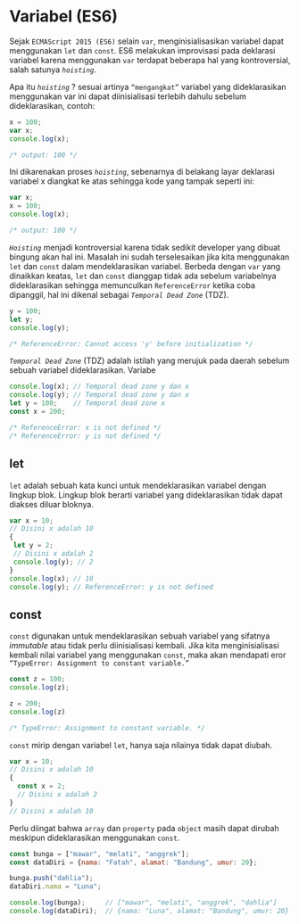 # Variabel (ES6)

Sejak `ECMAScript 2015 (ES6)` selain `var`, menginisialisasikan variabel dapat menggunakan `let` dan `const`. ES6 melakukan improvisasi pada deklarasi variabel karena menggunakan `var` terdapat beberapa hal yang kontroversial, salah satunya *`hoisting`*.

Apa itu *`hoisting`* ? sesuai artinya `“mengangkat”` variabel yang dideklarasikan menggunakan var ini dapat diinisialisasi terlebih dahulu sebelum dideklarasikan, contoh:

```javascript
x = 100;
var x;
console.log(x);

/* output: 100 */
```
Ini dikarenakan proses *`hoisting`*, sebenarnya di belakang layar deklarasi variabel x diangkat ke atas sehingga kode yang tampak seperti ini:
```javascript
var x;
x = 100;
console.log(x);

/* output: 100 */
```

*`Hoisting`*  menjadi kontroversial karena tidak sedikit developer yang dibuat bingung akan hal ini. Masalah ini sudah terselesaikan jika kita menggunakan `let` dan `const` dalam mendeklarasikan variabel. Berbeda dengan `var` yang dinaikkan keatas, `let` dan `const` dianggap tidak ada sebelum variabelnya dideklarasikan sehingga memunculkan `ReferenceError` ketika coba dipanggil, hal ini dikenal sebagai *`Temporal Dead Zone`* (TDZ).
```javascript
y = 100;
let y;
console.log(y);

/* ReferenceError: Cannot access 'y' before initialization */
```

*`Temporal Dead Zone`* (TDZ) adalah istilah yang merujuk pada daerah sebelum sebuah variabel dideklarasikan. Variabe
```javascript
console.log(x); // Temporal dead zone y dan x
console.log(y); // Temporal dead zone y dan x
let y = 100;    // Temporal dead zone x
const x = 200;

/* ReferenceError: x is not defined */
/* ReferenceError: y is not defined */
```

## let
`let` adalah sebuah kata kunci untuk mendeklarasikan variabel dengan lingkup blok. Lingkup blok berarti variabel yang dideklarasikan tidak dapat diakses diluar bloknya.

 ```javascript
var x = 10;
// Disini x adalah 10
{
  let y = 2;
  // Disini x adalah 2
  console.log(y); // 2
}
console.log(x); // 10
console.log(y); // ReferenceError: y is not defined
 ```

## const

`const` digunakan untuk mendeklarasikan sebuah variabel yang sifatnya *immutable* atau tidak perlu diinisialisasi kembali. Jika kita menginisialisasi kembali nilai variabel yang menggunakan `const`, maka akan mendapati eror `“TypeError: Assignment to constant variable.”`

```javascript
const z = 100;
console.log(z);

z = 200;
console.log(z)

/* TypeError: Assignment to constant variable. */
```

`const` mirip dengan variabel `let`, hanya saja nilainya tidak dapat diubah.

```javascript
var x = 10;
// Disini x adalah 10
{
  const x = 2;
  // Disini x adalah 2
}
// Disini x adalah 10
```

Perlu diingat bahwa `array` dan `property` pada `object` masih dapat dirubah meskipun dideklarasikan menggunakan `const`.
```javascript
const bunga = ["mawar", "melati", "anggrek"];
const dataDiri = {nama: "Fatah", alamat: "Bandung", umur: 20};

bunga.push("dahlia");
dataDiri.nama = "Luna";

console.log(bunga);     // ["mawar", "melati", "anggrek", "dahlia"]
console.log(dataDiri);  // {nama: "Luna", alamat: "Bandung", umur: 20}
```